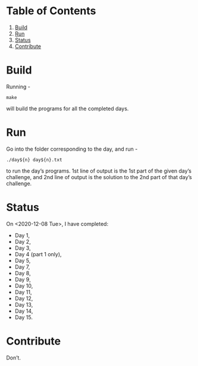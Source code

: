 
# Table of Contents

1.  [Build](#org5f67b4d)
2.  [Run](#org5495944)
3.  [Status](#org717e1c5)
4.  [Contribute](#orgb2201f5)



<a id="org5f67b4d"></a>

# Build

Running -

    make

will build the programs for all the completed days.


<a id="org5495944"></a>

# Run

Go into the folder corresponding to the day, and run -

    ./day${n} day${n}.txt

to run the day&rsquo;s programs. 1st line of output is the 1st part of the given day&rsquo;s challenge,
and 2nd line of output is the solution to the 2nd part of that day&rsquo;s challenge.


<a id="org717e1c5"></a>

# Status

On <span class="timestamp-wrapper"><span class="timestamp">&lt;2020-12-08 Tue&gt;</span></span>, I have completed:

-   Day 1,
-   Day 2,
-   Day 3,
-   Day 4 (part 1 only),
-   Day 5,
-   Day 7,
-   Day 8,
-   Day 9,
-   Day 10,
-   Day 11,
-   Day 12,
-   Day 13,
-   Day 14,
-   Day 15.


<a id="orgb2201f5"></a>

# Contribute

Don&rsquo;t.

